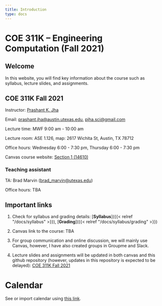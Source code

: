 ```yaml
---
title: Introduction
type: docs
---
```


# COE 311K – Engineering Computation (Fall 2021)

## Welcome

In this website, you will find key information about the course such as syllabus, lecture slides, and assignments. 

## COE 311K Fall 2021

Instructor: [Prashant K. Jha](https://prashjha.github.io/)

Email: prashant.jha@austin.utexas.edu, pjha.sci@gmail.com

Lecture time: MWF 9:00 am - 10:00 am

Lecture room: ASE 1.126, map: 2617 Wichita St, Austin, TX 78712

Office hours: Wednesday 6:00 - 7:30 pm, Thursday 6:00 - 7:30 pm

Canvas course website: [Section 1 (14610)](https://utexas.instructure.com/courses/1316151)

### Teaching assistant 

TA: Brad Marvin (brad_marvin@utexas.edu)

Office hours: TBA

## Important links
1. Check for syllabus and grading details: [**Syllabus**]({{< relref "/docs/syllabus" >}}), [**Grading**]({{< relref "/docs/syllabus/grading" >}})

2. Canvas link to the course: TBA

3. For group communication and online discussion, we will mainly use Canvas, however, I have also created groups in Groupme and Slack. 

4. Lecture slides and assignments will be updated in both canvas and this github repository (however, updates in this repository is expected to be delayed): [COE 311K Fall 2021](https://github.com/prashjha/COE-311K-Fall2021)

# Calendar

See or import calendar using [this link](https://calendar.google.com/calendar/embed?src=8m4gdrlvv4mcj45qauh30fl040%40group.calendar.google.com&ctz=America%2FChicago).
